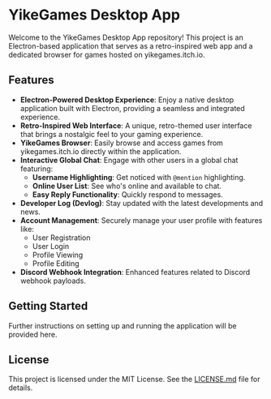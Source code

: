 # YikeGames Desktop App

Welcome to the YikeGames Desktop App repository! This project is an Electron-based application that serves as a retro-inspired web app and a dedicated browser for games hosted on yikegames.itch.io.

## Features

*   **Electron-Powered Desktop Experience**: Enjoy a native desktop application built with Electron, providing a seamless and integrated experience.
*   **Retro-Inspired Web Interface**: A unique, retro-themed user interface that brings a nostalgic feel to your gaming experience.
*   **YikeGames Browser**: Easily browse and access games from yikegames.itch.io directly within the application.
*   **Interactive Global Chat**: Engage with other users in a global chat featuring:
    *   **Username Highlighting**: Get noticed with `@mention` highlighting.
    *   **Online User List**: See who's online and available to chat.
    *   **Easy Reply Functionality**: Quickly respond to messages.
*   **Developer Log (Devlog)**: Stay updated with the latest developments and news.
*   **Account Management**: Securely manage your user profile with features like:
    *   User Registration
    *   User Login
    *   Profile Viewing
    *   Profile Editing
*   **Discord Webhook Integration**: Enhanced features related to Discord webhook payloads.

## Getting Started

Further instructions on setting up and running the application will be provided here.

## License

This project is licensed under the MIT License. See the [LICENSE.md](LICENSE.md) file for details.
